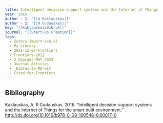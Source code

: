 ```yaml
---
title: Intelligent decision-support systems and the Internet of Things for the smart built environment
year: 2016
author - 1: "[[A Kaklauskas]]"
author - 2: "[[R Gudauskas]]"
key: "[[Kaklauskas2016-uk]]"
journal: "[[Start-Up Creation]]"
tags:
  - Zotero-Import-Feb-22
  - My-Library
  - 2021-12-03-Frontiers
  - Frontiers-2022
  - 2_Upgrade-MAY-2023
  - Journal-Articles
  - _BibTex-to-MD-Git
  - Cited-for-Frontiers
---
```


## Bibliography
Kaklauskas, A, R Gudauskas. 2016. “Intelligent decision-support systems and the Internet of Things for the smart built environment.” . http://dx.doi.org/10.1016/b978-0-08-100546-0.00017-0